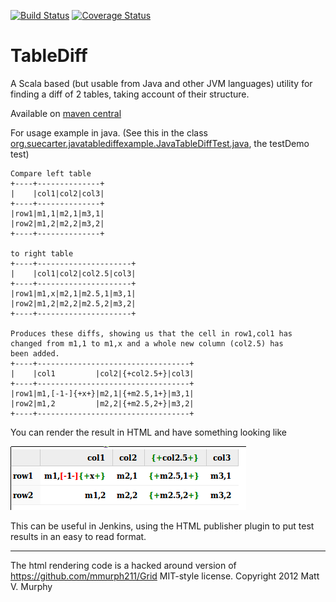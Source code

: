 [![Build Status](https://travis-ci.org/smootoo/TableDiff.svg?branch=master)](https://travis-ci.org/smootoo/TableDiff)
[![Coverage Status](https://coveralls.io/repos/smootoo/TableDiff/badge.svg?branch=master)](https://coveralls.io/r/smootoo/TableDiff?branch=master)

TableDiff
=========

A Scala based (but usable from Java and other JVM languages) utility for finding a diff of 2 tables, taking account of their structure. 

Available on [maven central](http://search.maven.org/#artifactdetails|org.suecarter|tablediff_2.12|1.0.2|jar)
 
For usage example in java. (See this in the class [org.suecarter.javatablediffexample.JavaTableDiffTest.java](./SampleApp/src/test/java/org/suecarter/javatablediffexample/JavaTableDiffTest.java), the testDemo test)

```
Compare left table
+----+--------------+
|    |col1|col2|col3|
+----+--------------+
|row1|m1,1|m2,1|m3,1|
|row2|m1,2|m2,2|m3,2|
+----+--------------+

to right table
+----+---------------------+
|    |col1|col2|col2.5|col3|
+----+---------------------+
|row1|m1,x|m2,1|m2.5,1|m3,1|
|row2|m1,2|m2,2|m2.5,2|m3,2|
+----+---------------------+

Produces these diffs, showing us that the cell in row1,col1 has
changed from m1,1 to m1,x and a whole new column (col2.5) has 
been added.
+----+----------------------------------+
|    |col1         |col2|{+col2.5+}|col3|
+----+----------------------------------+
|row1|m1,[-1-]{+x+}|m2,1|{+m2.5,1+}|m3,1|
|row2|m1,2         |m2,2|{+m2.5,2+}|m3,2|
+----+----------------------------------+
```


You can render the result in HTML and have something looking like

![JavaTableDiffTest example html](./SampleApp/src/test/resources/JavaTableDiffTest.png)

This can be useful in Jenkins, using the HTML publisher plugin to put test results in an easy to read format.


----

The html rendering code is a hacked around version of https://github.com/mmurph211/Grid
MIT-style license. Copyright 2012 Matt V. Murphy
